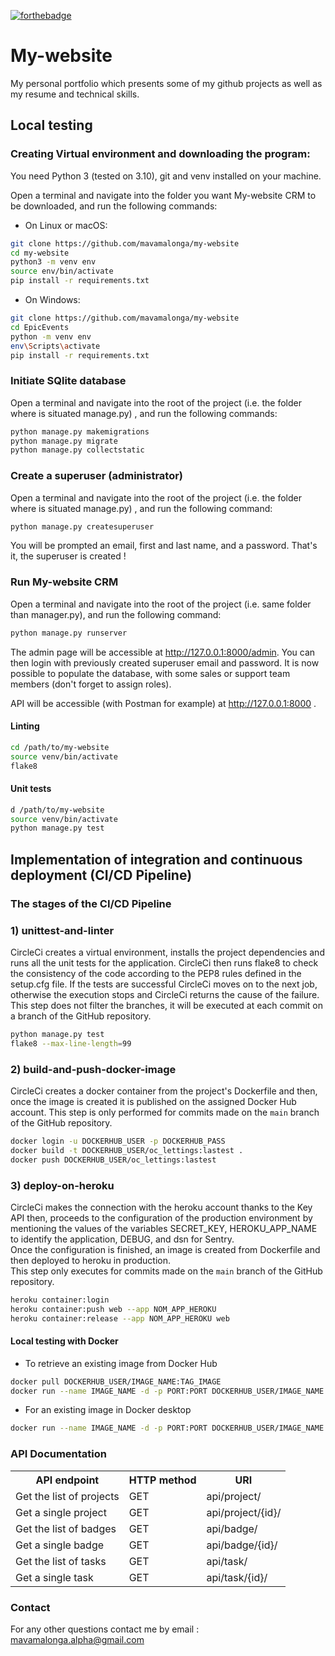 [![forthebadge](https://forthebadge.com/images/badges/made-with-python.svg)](https://forthebadge.com)


# My-website

My personal portfolio which presents some of my github projects as well as my resume and technical skills.

## Local testing

### Creating Virtual environment and downloading the program:

You need Python 3 (tested on 3.10), git and venv installed on your machine.

Open a terminal and navigate into the folder you want My-website CRM to be downloaded, and run the following commands:

* On Linux or macOS:
```bash
git clone https://github.com/mavamalonga/my-website
cd my-website
python3 -m venv env
source env/bin/activate
pip install -r requirements.txt
```

* On Windows:
```bash
git clone https://github.com/mavamalonga/my-website
cd EpicEvents
python -m venv env
env\Scripts\activate
pip install -r requirements.txt
```

### Initiate SQlite database

Open a terminal and navigate into the root of the project (i.e. the folder where is situated manage.py) , and run the following commands:

```bash
python manage.py makemigrations
python manage.py migrate
python manage.py collectstatic
```

### Create a superuser (administrator)

Open a terminal and navigate into the root of the project (i.e. the folder where is situated manage.py) , and run the following command:

```bash
python manage.py createsuperuser
```

You will be prompted an email, first and last name, and a password. That's it, the superuser is created !

### Run My-website CRM

Open a terminal and navigate into the root of the project (i.e. same folder than manager.py), and run the following command:

```bash
python manage.py runserver
```

The admin page will be accessible at http://127.0.0.1:8000/admin.
You can then login with previously created superuser email and password.
It is now possible to populate the database, with some sales or support team members (don't forget to assign roles).

API will be accessible (with Postman for example) at http://127.0.0.1:8000 .

#### Linting

```bash 
cd /path/to/my-website
source venv/bin/activate
flake8
```

#### Unit tests

```bash
d /path/to/my-website
source venv/bin/activate
python manage.py test
```

## Implementation of integration and continuous deployment (CI/CD Pipeline)

### The stages of the CI/CD Pipeline  

### 1) unittest-and-linter 
CircleCi creates a virtual environment, installs the project dependencies and runs all the unit tests for the application. CircleCi then runs flake8 to check the consistency of the code according to the PEP8 rules defined in the setup.cfg file.
If the tests are successful CircleCi moves on to the next job, otherwise the execution stops and CircleCi returns the cause of the failure.
This step does not filter the branches, it will be executed at each commit on a branch of the GitHub repository.

```bash
python manage.py test
flake8 --max-line-length=99
```

### 2) build-and-push-docker-image
CircleCi creates a docker container from the project's Dockerfile and then, 
once the image is created it is published on the assigned Docker Hub account.
This step is only performed for commits made on the `main` branch of the GitHub repository.

```bash 
docker login -u DOCKERHUB_USER -p DOCKERHUB_PASS
docker build -t DOCKERHUB_USER/oc_lettings:lastest .
docker push DOCKERHUB_USER/oc_lettings:lastest
```

### 3) deploy-on-heroku
CircleCi makes the connection with the heroku account thanks to the Key API then, proceeds to the configuration of the production environment by mentioning the values of the variables SECRET_KEY, HEROKU_APP_NAME to identify the application, DEBUG, and dsn for Sentry. <br>
Once the configuration is finished, an image is created from Dockerfile and then deployed to heroku in production.<br>This step only executes for commits made on the `main` branch of the GitHub repository.
<br>

```bash
heroku container:login
heroku container:push web --app NOM_APP_HEROKU
heroku container:release --app NOM_APP_HEROKU web
```

#### Local testing with Docker

- To retrieve an existing image from Docker Hub <br>
```bash
docker pull DOCKERHUB_USER/IMAGE_NAME:TAG_IMAGE
docker run --name IMAGE_NAME -d -p PORT:PORT DOCKERHUB_USER/IMAGE_NAME:TAG_IMAGE
```

- For an existing image in Docker desktop <br>
```bash
docker run --name IMAGE_NAME -d -p PORT:PORT DOCKERHUB_USER/IMAGE_NAME:TAG_IMAGE
```

### API Documentation

<table>
    <tr>
        <th>API endpoint</th>
        <th>HTTP method</th>
        <th>URI</th>
    </tr>
    <tr>
        <td>Get the list of projects</td>
        <td>GET</td>
        <td>api/project/</td>
    </tr>
    <tr>
        <td>Get a single project</td>
        <td>GET</td>
        <td>api/project/{id}/</td>
    </tr>
    <tr>
        <td>Get the list of badges</td>
        <td>GET</td>
        <td>api/badge/</td>
    </tr>
    <tr>
        <td>Get a single badge</td>
        <td>GET</td>
        <td>api/badge/{id}/</td>
    </tr>
    <tr>
        <td>Get the list of tasks</td>
        <td>GET</td>
        <td>api/task/</td>
    </tr>
    <tr>
        <td>Get a single task</td>
        <td>GET</td>
        <td>api/task/{id}/</td>
    </tr>
</table>

### Contact
For any other questions contact me by email :
mavamalonga.alpha@gmail.com
